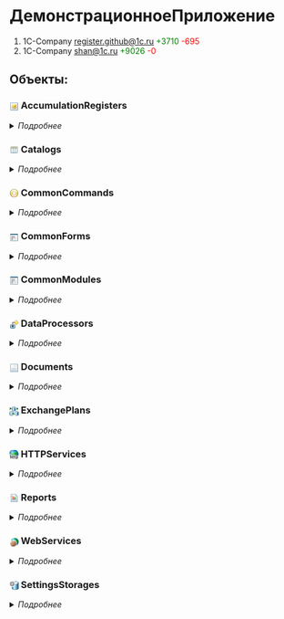 
# ДемонстрационноеПриложение

1. 1C-Company <register.github@1c.ru> <span style="color:rgb(0,128,0)">+3710</span> <span style="color:rgb(255,0,0)">-695</span>
2. 1C-Company <shan@1c.ru> <span style="color:rgb(0,128,0)">+9026</span> <span style="color:rgb(255,0,0)">-0</span>


## Объекты:


### <img title="AccumulationRegisters" align=center width=16 height=16 src="icons/AccumulationRegisters.png"> AccumulationRegisters

<details>
  <summary><i>Подробнее</i></summary>


#### <img title="AccumulationRegisters" align=center width=16 height=16 src="icons/AccumulationRegisters.png"> Взаиморасчеты

1. 1C-Company <register.github@1c.ru> <span style="color:rgb(0,128,0)">+22</span> <span style="color:rgb(255,0,0)">-22</span>
2. 1C-Company <shan@1c.ru> <span style="color:rgb(0,128,0)">+52</span> <span style="color:rgb(255,0,0)">-0</span>

##### Подсистемы

- Финансы

<details>
  <summary><i>Еще</i></summary>

##### Формы

ТекущиеВзаиморасчеты

1. 1C-Company <register.github@1c.ru> <span style="color:rgb(0,128,0)">+22</span> <span style="color:rgb(255,0,0)">-22</span>
2. 1C-Company <shan@1c.ru> <span style="color:rgb(0,128,0)">+39</span> <span style="color:rgb(255,0,0)">-0</span>

ФормаСписка

1. 1C-Company <shan@1c.ru> <span style="color:rgb(0,128,0)">+13</span> <span style="color:rgb(255,0,0)">-0</span>

</details>

</details>


### <img title="Catalogs" align=center width=16 height=16 src="icons/Catalogs.png"> Catalogs

<details>
  <summary><i>Подробнее</i></summary>


#### <img title="Catalogs" align=center width=16 height=16 src="icons/Catalogs.png"> Контрагенты

1. 1C-Company <register.github@1c.ru> <span style="color:rgb(0,128,0)">+391</span> <span style="color:rgb(255,0,0)">-14</span>
2. 1C-Company <shan@1c.ru> <span style="color:rgb(0,128,0)">+62</span> <span style="color:rgb(255,0,0)">-0</span>

##### Подсистемы

- Закупки
- Продажи
- Финансы

<details>
  <summary><i>Еще</i></summary>

##### Модуль объекта

1. 1C-Company <register.github@1c.ru> <span style="color:rgb(0,128,0)">+6</span> <span style="color:rgb(255,0,0)">-6</span>
2. 1C-Company <shan@1c.ru> <span style="color:rgb(0,128,0)">+41</span> <span style="color:rgb(255,0,0)">-0</span>

##### Модуль менеджера

1. 1C-Company <shan@1c.ru> <span style="color:rgb(0,128,0)">+0</span> <span style="color:rgb(255,0,0)">-0</span>

##### Формы

ФормаЭлемента

1. 1C-Company <register.github@1c.ru> <span style="color:rgb(0,128,0)">+385</span> <span style="color:rgb(255,0,0)">-8</span>
2. 1C-Company <shan@1c.ru> <span style="color:rgb(0,128,0)">+21</span> <span style="color:rgb(255,0,0)">-0</span>

</details>


#### <img title="Catalogs" align=center width=16 height=16 src="icons/Catalogs.png"> МобильныеУстройства

1. 1C-Company <register.github@1c.ru> <span style="color:rgb(0,128,0)">+31</span> <span style="color:rgb(255,0,0)">-0</span>

##### Подсистемы

- Предприятие

<details>
  <summary><i>Еще</i></summary>

##### Модуль менеджера

1. 1C-Company <register.github@1c.ru> <span style="color:rgb(0,128,0)">+31</span> <span style="color:rgb(255,0,0)">-0</span>

</details>


#### <img title="Catalogs" align=center width=16 height=16 src="icons/Catalogs.png"> НастройкиТорговогоОборудования

1. 1C-Company <register.github@1c.ru> <span style="color:rgb(0,128,0)">+4</span> <span style="color:rgb(255,0,0)">-4</span>
2. 1C-Company <shan@1c.ru> <span style="color:rgb(0,128,0)">+16</span> <span style="color:rgb(255,0,0)">-0</span>

##### Подсистемы

- Предприятие

<details>
  <summary><i>Еще</i></summary>

##### Формы

ФормаЭлемента

1. 1C-Company <register.github@1c.ru> <span style="color:rgb(0,128,0)">+4</span> <span style="color:rgb(255,0,0)">-4</span>
2. 1C-Company <shan@1c.ru> <span style="color:rgb(0,128,0)">+16</span> <span style="color:rgb(255,0,0)">-0</span>

</details>


#### <img title="Catalogs" align=center width=16 height=16 src="icons/Catalogs.png"> Товары

1. 1C-Company <register.github@1c.ru> <span style="color:rgb(0,128,0)">+8</span> <span style="color:rgb(255,0,0)">-7</span>
2. 1C-Company <shan@1c.ru> <span style="color:rgb(0,128,0)">+784</span> <span style="color:rgb(255,0,0)">-0</span>

##### Подсистемы

- Закупки
- Продажи
- ТоварныеЗапасы

<details>
  <summary><i>Еще</i></summary>

##### Модуль объекта

1. 1C-Company <shan@1c.ru> <span style="color:rgb(0,128,0)">+147</span> <span style="color:rgb(255,0,0)">-0</span>

##### Формы

ФормаСпискаСОстатками

1. 1C-Company <register.github@1c.ru> <span style="color:rgb(0,128,0)">+5</span> <span style="color:rgb(255,0,0)">-5</span>
2. 1C-Company <shan@1c.ru> <span style="color:rgb(0,128,0)">+29</span> <span style="color:rgb(255,0,0)">-0</span>

ФормаЭлемента

1. 1C-Company <register.github@1c.ru> <span style="color:rgb(0,128,0)">+3</span> <span style="color:rgb(255,0,0)">-2</span>
2. 1C-Company <shan@1c.ru> <span style="color:rgb(0,128,0)">+484</span> <span style="color:rgb(255,0,0)">-0</span>

</details>


#### <img title="Catalogs" align=center width=16 height=16 src="icons/Catalogs.png"> ХранимыеФайлы

1. 1C-Company <register.github@1c.ru> <span style="color:rgb(0,128,0)">+226</span> <span style="color:rgb(255,0,0)">-18</span>
2. 1C-Company <shan@1c.ru> <span style="color:rgb(0,128,0)">+1244</span> <span style="color:rgb(255,0,0)">-0</span>

##### Подсистемы

- Предприятие

<details>
  <summary><i>Еще</i></summary>

##### Модуль объекта

1. 1C-Company <shan@1c.ru> <span style="color:rgb(0,128,0)">+9</span> <span style="color:rgb(255,0,0)">-0</span>

##### Формы

СписокСертификатов

1. 1C-Company <register.github@1c.ru> <span style="color:rgb(0,128,0)">+49</span> <span style="color:rgb(255,0,0)">-0</span>
2. 1C-Company <shan@1c.ru> <span style="color:rgb(0,128,0)">+154</span> <span style="color:rgb(255,0,0)">-0</span>

ФормаСписка

1. 1C-Company <register.github@1c.ru> <span style="color:rgb(0,128,0)">+29</span> <span style="color:rgb(255,0,0)">-16</span>
2. 1C-Company <shan@1c.ru> <span style="color:rgb(0,128,0)">+216</span> <span style="color:rgb(255,0,0)">-0</span>

ФормаЭлемента

1. 1C-Company <register.github@1c.ru> <span style="color:rgb(0,128,0)">+148</span> <span style="color:rgb(255,0,0)">-2</span>
2. 1C-Company <shan@1c.ru> <span style="color:rgb(0,128,0)">+736</span> <span style="color:rgb(255,0,0)">-0</span>

ФормаЗагрузкиФайлов

1. 1C-Company <shan@1c.ru> <span style="color:rgb(0,128,0)">+116</span> <span style="color:rgb(255,0,0)">-0</span>

ФормаПароля

1. 1C-Company <shan@1c.ru> <span style="color:rgb(0,128,0)">+13</span> <span style="color:rgb(255,0,0)">-0</span>

</details>


#### <img title="Catalogs" align=center width=16 height=16 src="icons/Catalogs.png"> Встречи

1. 1C-Company <register.github@1c.ru> <span style="color:rgb(0,128,0)">+771</span> <span style="color:rgb(255,0,0)">-0</span>

##### Подсистемы

- Предприятие

<details>
  <summary><i>Еще</i></summary>

##### Модуль объекта

1. 1C-Company <register.github@1c.ru> <span style="color:rgb(0,128,0)">+44</span> <span style="color:rgb(255,0,0)">-0</span>

##### Модуль менеджера

1. 1C-Company <register.github@1c.ru> <span style="color:rgb(0,128,0)">+43</span> <span style="color:rgb(255,0,0)">-0</span>

##### Формы

Календарь

1. 1C-Company <register.github@1c.ru> <span style="color:rgb(0,128,0)">+595</span> <span style="color:rgb(255,0,0)">-0</span>

ФормаСписка

1. 1C-Company <register.github@1c.ru> <span style="color:rgb(0,128,0)">+14</span> <span style="color:rgb(255,0,0)">-0</span>

ФормаЭлемента

1. 1C-Company <register.github@1c.ru> <span style="color:rgb(0,128,0)">+62</span> <span style="color:rgb(255,0,0)">-0</span>

</details>


#### <img title="Catalogs" align=center width=16 height=16 src="icons/Catalogs.png"> ИсходящиеПисьма

1. 1C-Company <register.github@1c.ru> <span style="color:rgb(0,128,0)">+95</span> <span style="color:rgb(255,0,0)">-56</span>
2. 1C-Company <shan@1c.ru> <span style="color:rgb(0,128,0)">+271</span> <span style="color:rgb(255,0,0)">-0</span>

##### Подсистемы

- Предприятие

<details>
  <summary><i>Еще</i></summary>

##### Формы

ФормаЭлемента

1. 1C-Company <register.github@1c.ru> <span style="color:rgb(0,128,0)">+95</span> <span style="color:rgb(255,0,0)">-56</span>
2. 1C-Company <shan@1c.ru> <span style="color:rgb(0,128,0)">+265</span> <span style="color:rgb(255,0,0)">-0</span>

</details>


#### <img title="Catalogs" align=center width=16 height=16 src="icons/Catalogs.png"> ВходящиеПисьма

1. 1C-Company <shan@1c.ru> <span style="color:rgb(0,128,0)">+42</span> <span style="color:rgb(255,0,0)">-0</span>

##### Подсистемы

- Предприятие

<details>
  <summary><i>Еще</i></summary>

##### Формы

ФормаЭлемента

1. 1C-Company <shan@1c.ru> <span style="color:rgb(0,128,0)">+42</span> <span style="color:rgb(255,0,0)">-0</span>

</details>


#### <img title="Catalogs" align=center width=16 height=16 src="icons/Catalogs.png"> Организации

1. 1C-Company <shan@1c.ru> <span style="color:rgb(0,128,0)">+5</span> <span style="color:rgb(255,0,0)">-0</span>

##### Подсистемы

- Предприятие

<details>
  <summary><i>Еще</i></summary>

##### Формы

ФормаЭлемента

1. 1C-Company <shan@1c.ru> <span style="color:rgb(0,128,0)">+5</span> <span style="color:rgb(255,0,0)">-0</span>

</details>


#### <img title="Catalogs" align=center width=16 height=16 src="icons/Catalogs.png"> Пользователи

1. 1C-Company <shan@1c.ru> <span style="color:rgb(0,128,0)">+0</span> <span style="color:rgb(255,0,0)">-0</span>

##### Подсистемы

- Предприятие

<details>
  <summary><i>Еще</i></summary>

##### Модуль объекта

1. 1C-Company <shan@1c.ru> <span style="color:rgb(0,128,0)">+0</span> <span style="color:rgb(255,0,0)">-0</span>

</details>


#### <img title="Catalogs" align=center width=16 height=16 src="icons/Catalogs.png"> РасчетныеСчетаКонтрагентов

1. 1C-Company <shan@1c.ru> <span style="color:rgb(0,128,0)">+17</span> <span style="color:rgb(255,0,0)">-0</span>

##### Подсистемы

- Закупки
- Продажи
- Финансы

<details>
  <summary><i>Еще</i></summary>

##### Модуль объекта

1. 1C-Company <shan@1c.ru> <span style="color:rgb(0,128,0)">+17</span> <span style="color:rgb(255,0,0)">-0</span>

</details>


#### <img title="Catalogs" align=center width=16 height=16 src="icons/Catalogs.png"> Склады

1. 1C-Company <shan@1c.ru> <span style="color:rgb(0,128,0)">+45</span> <span style="color:rgb(255,0,0)">-0</span>

##### Подсистемы

- ТоварныеЗапасы

<details>
  <summary><i>Еще</i></summary>

##### Модуль менеджера

1. 1C-Company <shan@1c.ru> <span style="color:rgb(0,128,0)">+45</span> <span style="color:rgb(255,0,0)">-0</span>

</details>


#### <img title="Catalogs" align=center width=16 height=16 src="icons/Catalogs.png"> ХранилищеВариантовОтчетов

1. 1C-Company <shan@1c.ru> <span style="color:rgb(0,128,0)">+33</span> <span style="color:rgb(255,0,0)">-0</span>

##### Подсистемы

- Предприятие

<details>
  <summary><i>Еще</i></summary>

</details>

</details>


### <img title="CommonCommands" align=center width=16 height=16 src="icons/CommonCommands.png"> CommonCommands

<details>
  <summary><i>Подробнее</i></summary>


#### <img title="CommonCommands" align=center width=16 height=16 src="icons/CommonCommands.png"> УстановитьСканерШтрихкодов

1. 1C-Company <register.github@1c.ru> <span style="color:rgb(0,128,0)">+1</span> <span style="color:rgb(255,0,0)">-1</span>
2. 1C-Company <shan@1c.ru> <span style="color:rgb(0,128,0)">+12</span> <span style="color:rgb(255,0,0)">-0</span>

##### Подсистемы

- Закупки


#### <img title="CommonCommands" align=center width=16 height=16 src="icons/CommonCommands.png"> НастроитьСканерШтрихКодов

1. 1C-Company <shan@1c.ru> <span style="color:rgb(0,128,0)">+81</span> <span style="color:rgb(255,0,0)">-0</span>

##### Подсистемы

- Закупки


#### <img title="CommonCommands" align=center width=16 height=16 src="icons/CommonCommands.png"> ОбщиеНастройки

1. 1C-Company <shan@1c.ru> <span style="color:rgb(0,128,0)">+6</span> <span style="color:rgb(255,0,0)">-0</span>

##### Подсистемы

- Предприятие


#### <img title="CommonCommands" align=center width=16 height=16 src="icons/CommonCommands.png"> УстановитьВидимостьОбъектовЧерезODataAPI

1. 1C-Company <shan@1c.ru> <span style="color:rgb(0,128,0)">+45</span> <span style="color:rgb(255,0,0)">-0</span>

##### Подсистемы

- Предприятие


#### <img title="CommonCommands" align=center width=16 height=16 src="icons/CommonCommands.png"> УстановитьРасширениеРаботыСКриптографией

1. 1C-Company <shan@1c.ru> <span style="color:rgb(0,128,0)">+10</span> <span style="color:rgb(255,0,0)">-0</span>

##### Подсистемы

- Предприятие


#### <img title="CommonCommands" align=center width=16 height=16 src="icons/CommonCommands.png"> УстановитьРасширениеРаботыСФайлами

1. 1C-Company <shan@1c.ru> <span style="color:rgb(0,128,0)">+9</span> <span style="color:rgb(255,0,0)">-0</span>

##### Подсистемы

- Предприятие

</details>


### <img title="CommonForms" align=center width=16 height=16 src="icons/CommonForms.png"> CommonForms

<details>
  <summary><i>Подробнее</i></summary>


#### <img title="CommonForms" align=center width=16 height=16 src="icons/CommonForms.png"> Звонок

1. 1C-Company <register.github@1c.ru> <span style="color:rgb(0,128,0)">+16</span> <span style="color:rgb(255,0,0)">-0</span>


#### <img title="CommonForms" align=center width=16 height=16 src="icons/CommonForms.png"> НастройкиМобильногоУстройства

1. 1C-Company <register.github@1c.ru> <span style="color:rgb(0,128,0)">+144</span> <span style="color:rgb(255,0,0)">-0</span>

##### Подсистемы

- Предприятие


#### <img title="CommonForms" align=center width=16 height=16 src="icons/CommonForms.png"> ФормаПодбораМобильная

1. 1C-Company <register.github@1c.ru> <span style="color:rgb(0,128,0)">+121</span> <span style="color:rgb(255,0,0)">-0</span>


#### <img title="CommonForms" align=center width=16 height=16 src="icons/CommonForms.png"> НастройкаПомощникаНеотработанныхЗаказов

1. 1C-Company <register.github@1c.ru> <span style="color:rgb(0,128,0)">+69</span> <span style="color:rgb(255,0,0)">-0</span>


#### <img title="CommonForms" align=center width=16 height=16 src="icons/CommonForms.png"> НастройкаPushУведомлений

1. 1C-Company <register.github@1c.ru> <span style="color:rgb(0,128,0)">+0</span> <span style="color:rgb(255,0,0)">-8</span>
2. 1C-Company <shan@1c.ru> <span style="color:rgb(0,128,0)">+68</span> <span style="color:rgb(255,0,0)">-0</span>

##### Подсистемы

- Предприятие


#### <img title="CommonForms" align=center width=16 height=16 src="icons/CommonForms.png"> ОбщиеНастройки

1. 1C-Company <shan@1c.ru> <span style="color:rgb(0,128,0)">+5</span> <span style="color:rgb(255,0,0)">-0</span>


#### <img title="CommonForms" align=center width=16 height=16 src="icons/CommonForms.png"> ФормаПодбора

1. 1C-Company <shan@1c.ru> <span style="color:rgb(0,128,0)">+97</span> <span style="color:rgb(255,0,0)">-0</span>

</details>


### <img title="CommonModules" align=center width=16 height=16 src="icons/CommonModules.png"> CommonModules

<details>
  <summary><i>Подробнее</i></summary>


#### <img title="CommonModules" align=center width=16 height=16 src="icons/CommonModules.png"> ГеопозиционированиеКлиент

1. 1C-Company <register.github@1c.ru> <span style="color:rgb(0,128,0)">+115</span> <span style="color:rgb(255,0,0)">-0</span>


#### <img title="CommonModules" align=center width=16 height=16 src="icons/CommonModules.png"> ГеопозиционированиеСервер

1. 1C-Company <register.github@1c.ru> <span style="color:rgb(0,128,0)">+66</span> <span style="color:rgb(255,0,0)">-0</span>


#### <img title="CommonModules" align=center width=16 height=16 src="icons/CommonModules.png"> РаботаСДоставляемымиУведомлениям

1. 1C-Company <register.github@1c.ru> <span style="color:rgb(0,128,0)">+49</span> <span style="color:rgb(255,0,0)">-125</span>
2. 1C-Company <shan@1c.ru> <span style="color:rgb(0,128,0)">+76</span> <span style="color:rgb(255,0,0)">-0</span>


#### <img title="CommonModules" align=center width=16 height=16 src="icons/CommonModules.png"> РаботаСПанельюЗадач

1. 1C-Company <register.github@1c.ru> <span style="color:rgb(0,128,0)">+53</span> <span style="color:rgb(255,0,0)">-2</span>


#### <img title="CommonModules" align=center width=16 height=16 src="icons/CommonModules.png"> УведомленияКлиент

1. 1C-Company <register.github@1c.ru> <span style="color:rgb(0,128,0)">+60</span> <span style="color:rgb(255,0,0)">-0</span>


#### <img title="CommonModules" align=center width=16 height=16 src="icons/CommonModules.png"> УведомленияСервер

1. 1C-Company <register.github@1c.ru> <span style="color:rgb(0,128,0)">+153</span> <span style="color:rgb(255,0,0)">-0</span>


#### <img title="CommonModules" align=center width=16 height=16 src="icons/CommonModules.png"> ОбменМобильныеПереопределяемый

1. 1C-Company <register.github@1c.ru> <span style="color:rgb(0,128,0)">+38</span> <span style="color:rgb(255,0,0)">-18</span>
2. 1C-Company <shan@1c.ru> <span style="color:rgb(0,128,0)">+238</span> <span style="color:rgb(255,0,0)">-0</span>


#### <img title="CommonModules" align=center width=16 height=16 src="icons/CommonModules.png"> Пользователи

1. 1C-Company <register.github@1c.ru> <span style="color:rgb(0,128,0)">+43</span> <span style="color:rgb(255,0,0)">-37</span>
2. 1C-Company <shan@1c.ru> <span style="color:rgb(0,128,0)">+64</span> <span style="color:rgb(255,0,0)">-0</span>


#### <img title="CommonModules" align=center width=16 height=16 src="icons/CommonModules.png"> Помощник

1. 1C-Company <register.github@1c.ru> <span style="color:rgb(0,128,0)">+244</span> <span style="color:rgb(255,0,0)">-0</span>


#### <img title="CommonModules" align=center width=16 height=16 src="icons/CommonModules.png"> ПомощникКлиент

1. 1C-Company <register.github@1c.ru> <span style="color:rgb(0,128,0)">+24</span> <span style="color:rgb(255,0,0)">-0</span>


#### <img title="CommonModules" align=center width=16 height=16 src="icons/CommonModules.png"> РаботаСИсториейДанных

1. 1C-Company <register.github@1c.ru> <span style="color:rgb(0,128,0)">+4</span> <span style="color:rgb(255,0,0)">-0</span>


#### <img title="CommonModules" align=center width=16 height=16 src="icons/CommonModules.png"> РаботаСХранилищемОбщихНастроек

1. 1C-Company <register.github@1c.ru> <span style="color:rgb(0,128,0)">+30</span> <span style="color:rgb(255,0,0)">-0</span>
2. 1C-Company <shan@1c.ru> <span style="color:rgb(0,128,0)">+56</span> <span style="color:rgb(255,0,0)">-0</span>


#### <img title="CommonModules" align=center width=16 height=16 src="icons/CommonModules.png"> РаботаСПочтой

1. 1C-Company <register.github@1c.ru> <span style="color:rgb(0,128,0)">+35</span> <span style="color:rgb(255,0,0)">-12</span>
2. 1C-Company <shan@1c.ru> <span style="color:rgb(0,128,0)">+346</span> <span style="color:rgb(255,0,0)">-0</span>


#### <img title="CommonModules" align=center width=16 height=16 src="icons/CommonModules.png"> РаботаСПочтойВызовСервера

1. 1C-Company <register.github@1c.ru> <span style="color:rgb(0,128,0)">+12</span> <span style="color:rgb(255,0,0)">-0</span>


#### <img title="CommonModules" align=center width=16 height=16 src="icons/CommonModules.png"> РаботаСТорговымОборудованием

1. 1C-Company <register.github@1c.ru> <span style="color:rgb(0,128,0)">+3</span> <span style="color:rgb(255,0,0)">-0</span>
2. 1C-Company <shan@1c.ru> <span style="color:rgb(0,128,0)">+177</span> <span style="color:rgb(255,0,0)">-0</span>


#### <img title="CommonModules" align=center width=16 height=16 src="icons/CommonModules.png"> РегламентныеЗаданияАгрегатов

1. 1C-Company <register.github@1c.ru> <span style="color:rgb(0,128,0)">+6</span> <span style="color:rgb(255,0,0)">-4</span>
2. 1C-Company <shan@1c.ru> <span style="color:rgb(0,128,0)">+23</span> <span style="color:rgb(255,0,0)">-0</span>


#### <img title="CommonModules" align=center width=16 height=16 src="icons/CommonModules.png"> СервисныеМеханизмы

1. 1C-Company <register.github@1c.ru> <span style="color:rgb(0,128,0)">+7</span> <span style="color:rgb(255,0,0)">-1</span>
2. 1C-Company <shan@1c.ru> <span style="color:rgb(0,128,0)">+11</span> <span style="color:rgb(255,0,0)">-0</span>


#### <img title="CommonModules" align=center width=16 height=16 src="icons/CommonModules.png"> ОбменМобильныеОбщее

1. 1C-Company <shan@1c.ru> <span style="color:rgb(0,128,0)">+109</span> <span style="color:rgb(255,0,0)">-0</span>


#### <img title="CommonModules" align=center width=16 height=16 src="icons/CommonModules.png"> РаботаСПолнотекстовымПоиском

1. 1C-Company <shan@1c.ru> <span style="color:rgb(0,128,0)">+18</span> <span style="color:rgb(255,0,0)">-0</span>

</details>


### <img title="DataProcessors" align=center width=16 height=16 src="icons/DataProcessors.png"> DataProcessors

<details>
  <summary><i>Подробнее</i></summary>


#### <img title="DataProcessors" align=center width=16 height=16 src="icons/DataProcessors.png"> НастройкиПользователя

1. 1C-Company <register.github@1c.ru> <span style="color:rgb(0,128,0)">+2</span> <span style="color:rgb(255,0,0)">-2</span>
2. 1C-Company <shan@1c.ru> <span style="color:rgb(0,128,0)">+65</span> <span style="color:rgb(255,0,0)">-0</span>

##### Подсистемы

- Предприятие

<details>
  <summary><i>Еще</i></summary>

##### Формы

Форма

1. 1C-Company <register.github@1c.ru> <span style="color:rgb(0,128,0)">+2</span> <span style="color:rgb(255,0,0)">-2</span>
2. 1C-Company <shan@1c.ru> <span style="color:rgb(0,128,0)">+65</span> <span style="color:rgb(255,0,0)">-0</span>

</details>


#### <img title="DataProcessors" align=center width=16 height=16 src="icons/DataProcessors.png"> Путеводитель

1. 1C-Company <register.github@1c.ru> <span style="color:rgb(0,128,0)">+43</span> <span style="color:rgb(255,0,0)">-4</span>
2. 1C-Company <shan@1c.ru> <span style="color:rgb(0,128,0)">+191</span> <span style="color:rgb(255,0,0)">-0</span>

<details>
  <summary><i>Еще</i></summary>

##### Формы

ФормаПутеводителя

1. 1C-Company <register.github@1c.ru> <span style="color:rgb(0,128,0)">+43</span> <span style="color:rgb(255,0,0)">-4</span>
2. 1C-Company <shan@1c.ru> <span style="color:rgb(0,128,0)">+185</span> <span style="color:rgb(255,0,0)">-0</span>

</details>


#### <img title="DataProcessors" align=center width=16 height=16 src="icons/DataProcessors.png"> ЭлектроннаяПочта

1. 1C-Company <register.github@1c.ru> <span style="color:rgb(0,128,0)">+17</span> <span style="color:rgb(255,0,0)">-19</span>
2. 1C-Company <shan@1c.ru> <span style="color:rgb(0,128,0)">+195</span> <span style="color:rgb(255,0,0)">-0</span>

##### Подсистемы

- Предприятие

<details>
  <summary><i>Еще</i></summary>

##### Формы

Форма

1. 1C-Company <register.github@1c.ru> <span style="color:rgb(0,128,0)">+17</span> <span style="color:rgb(255,0,0)">-19</span>
2. 1C-Company <shan@1c.ru> <span style="color:rgb(0,128,0)">+195</span> <span style="color:rgb(255,0,0)">-0</span>

</details>


#### <img title="DataProcessors" align=center width=16 height=16 src="icons/DataProcessors.png"> УправлениеСистемойВзаимодействия

1. 1C-Company <register.github@1c.ru> <span style="color:rgb(0,128,0)">+173</span> <span style="color:rgb(255,0,0)">-0</span>

##### Подсистемы

- Предприятие

<details>
  <summary><i>Еще</i></summary>

##### Формы

Форма

1. 1C-Company <register.github@1c.ru> <span style="color:rgb(0,128,0)">+173</span> <span style="color:rgb(255,0,0)">-0</span>

</details>


#### <img title="DataProcessors" align=center width=16 height=16 src="icons/DataProcessors.png"> ЖурналРегистрации

1. 1C-Company <register.github@1c.ru> <span style="color:rgb(0,128,0)">+1</span> <span style="color:rgb(255,0,0)">-1</span>
2. 1C-Company <shan@1c.ru> <span style="color:rgb(0,128,0)">+917</span> <span style="color:rgb(255,0,0)">-0</span>

##### Подсистемы

- Предприятие

<details>
  <summary><i>Еще</i></summary>

##### Модуль объекта

1. 1C-Company <shan@1c.ru> <span style="color:rgb(0,128,0)">+43</span> <span style="color:rgb(255,0,0)">-0</span>

##### Формы

ОтборЖурналаРегистрации

1. 1C-Company <register.github@1c.ru> <span style="color:rgb(0,128,0)">+1</span> <span style="color:rgb(255,0,0)">-1</span>
2. 1C-Company <shan@1c.ru> <span style="color:rgb(0,128,0)">+311</span> <span style="color:rgb(255,0,0)">-0</span>

ЖурналРегистрации

1. 1C-Company <shan@1c.ru> <span style="color:rgb(0,128,0)">+292</span> <span style="color:rgb(255,0,0)">-0</span>

РедакторСоставаСвойства

1. 1C-Company <shan@1c.ru> <span style="color:rgb(0,128,0)">+271</span> <span style="color:rgb(255,0,0)">-0</span>

</details>


#### <img title="DataProcessors" align=center width=16 height=16 src="icons/DataProcessors.png"> АдминистративныйСервис

1. 1C-Company <shan@1c.ru> <span style="color:rgb(0,128,0)">+13</span> <span style="color:rgb(255,0,0)">-0</span>

##### Подсистемы

- Предприятие

<details>
  <summary><i>Еще</i></summary>

##### Формы

Форма

1. 1C-Company <shan@1c.ru> <span style="color:rgb(0,128,0)">+8</span> <span style="color:rgb(255,0,0)">-0</span>

</details>


#### <img title="DataProcessors" align=center width=16 height=16 src="icons/DataProcessors.png"> ПроведениеДокументов

1. 1C-Company <shan@1c.ru> <span style="color:rgb(0,128,0)">+151</span> <span style="color:rgb(255,0,0)">-0</span>

##### Подсистемы

- Предприятие

<details>
  <summary><i>Еще</i></summary>

##### Модуль объекта

1. 1C-Company <shan@1c.ru> <span style="color:rgb(0,128,0)">+41</span> <span style="color:rgb(255,0,0)">-0</span>

##### Формы

Форма

1. 1C-Company <shan@1c.ru> <span style="color:rgb(0,128,0)">+110</span> <span style="color:rgb(255,0,0)">-0</span>

</details>


#### <img title="DataProcessors" align=center width=16 height=16 src="icons/DataProcessors.png"> СписокАктивныхПользователей

1. 1C-Company <shan@1c.ru> <span style="color:rgb(0,128,0)">+106</span> <span style="color:rgb(255,0,0)">-0</span>

##### Подсистемы

- Предприятие

<details>
  <summary><i>Еще</i></summary>

##### Формы

ФормаСпискаАктивныхПользователей

1. 1C-Company <shan@1c.ru> <span style="color:rgb(0,128,0)">+106</span> <span style="color:rgb(255,0,0)">-0</span>

</details>


#### <img title="DataProcessors" align=center width=16 height=16 src="icons/DataProcessors.png"> УдалениеПомеченныхОбъектов

1. 1C-Company <shan@1c.ru> <span style="color:rgb(0,128,0)">+284</span> <span style="color:rgb(255,0,0)">-0</span>

##### Подсистемы

- Предприятие

<details>
  <summary><i>Еще</i></summary>

##### Формы

ОсновнаяФорма

1. 1C-Company <shan@1c.ru> <span style="color:rgb(0,128,0)">+284</span> <span style="color:rgb(255,0,0)">-0</span>

</details>


#### <img title="DataProcessors" align=center width=16 height=16 src="icons/DataProcessors.png"> УправлениеАгрегатамиПродаж

1. 1C-Company <shan@1c.ru> <span style="color:rgb(0,128,0)">+232</span> <span style="color:rgb(255,0,0)">-0</span>

##### Подсистемы

- Предприятие

<details>
  <summary><i>Еще</i></summary>

##### Формы

Форма

1. 1C-Company <shan@1c.ru> <span style="color:rgb(0,128,0)">+232</span> <span style="color:rgb(255,0,0)">-0</span>

</details>


#### <img title="DataProcessors" align=center width=16 height=16 src="icons/DataProcessors.png"> УправлениеНастройкамиФорм

1. 1C-Company <shan@1c.ru> <span style="color:rgb(0,128,0)">+415</span> <span style="color:rgb(255,0,0)">-0</span>

##### Подсистемы

- Предприятие

<details>
  <summary><i>Еще</i></summary>

##### Модуль объекта

1. 1C-Company <shan@1c.ru> <span style="color:rgb(0,128,0)">+153</span> <span style="color:rgb(255,0,0)">-0</span>

##### Формы

Форма

1. 1C-Company <shan@1c.ru> <span style="color:rgb(0,128,0)">+262</span> <span style="color:rgb(255,0,0)">-0</span>

</details>


#### <img title="DataProcessors" align=center width=16 height=16 src="icons/DataProcessors.png"> УправлениеПолнотекстовымПоиском

1. 1C-Company <shan@1c.ru> <span style="color:rgb(0,128,0)">+88</span> <span style="color:rgb(255,0,0)">-0</span>

##### Подсистемы

- Предприятие

<details>
  <summary><i>Еще</i></summary>

##### Формы

Форма

1. 1C-Company <shan@1c.ru> <span style="color:rgb(0,128,0)">+88</span> <span style="color:rgb(255,0,0)">-0</span>

</details>

</details>


### <img title="Documents" align=center width=16 height=16 src="icons/Documents.png"> Documents

<details>
  <summary><i>Подробнее</i></summary>


#### <img title="Documents" align=center width=16 height=16 src="icons/Documents.png"> Заказ

1. 1C-Company <register.github@1c.ru> <span style="color:rgb(0,128,0)">+162</span> <span style="color:rgb(255,0,0)">-70</span>
2. 1C-Company <shan@1c.ru> <span style="color:rgb(0,128,0)">+323</span> <span style="color:rgb(255,0,0)">-0</span>

##### Подсистемы

- Продажи

<details>
  <summary><i>Еще</i></summary>

##### Модуль объекта

1. 1C-Company <register.github@1c.ru> <span style="color:rgb(0,128,0)">+1</span> <span style="color:rgb(255,0,0)">-1</span>
2. 1C-Company <shan@1c.ru> <span style="color:rgb(0,128,0)">+44</span> <span style="color:rgb(255,0,0)">-0</span>

##### Формы

ФормаДокумента

1. 1C-Company <register.github@1c.ru> <span style="color:rgb(0,128,0)">+161</span> <span style="color:rgb(255,0,0)">-69</span>
2. 1C-Company <shan@1c.ru> <span style="color:rgb(0,128,0)">+279</span> <span style="color:rgb(255,0,0)">-0</span>

</details>


#### <img title="Documents" align=center width=16 height=16 src="icons/Documents.png"> ОперацияПоУчетуТоваров

1. 1C-Company <register.github@1c.ru> <span style="color:rgb(0,128,0)">+23</span> <span style="color:rgb(255,0,0)">-23</span>
2. 1C-Company <shan@1c.ru> <span style="color:rgb(0,128,0)">+90</span> <span style="color:rgb(255,0,0)">-0</span>

##### Подсистемы

- ТоварныеЗапасы

<details>
  <summary><i>Еще</i></summary>

##### Модуль объекта

1. 1C-Company <register.github@1c.ru> <span style="color:rgb(0,128,0)">+19</span> <span style="color:rgb(255,0,0)">-19</span>
2. 1C-Company <shan@1c.ru> <span style="color:rgb(0,128,0)">+26</span> <span style="color:rgb(255,0,0)">-0</span>

##### Формы

ФормаДокумента

1. 1C-Company <register.github@1c.ru> <span style="color:rgb(0,128,0)">+4</span> <span style="color:rgb(255,0,0)">-4</span>
2. 1C-Company <shan@1c.ru> <span style="color:rgb(0,128,0)">+64</span> <span style="color:rgb(255,0,0)">-0</span>

</details>


#### <img title="Documents" align=center width=16 height=16 src="icons/Documents.png"> Оплата

1. 1C-Company <register.github@1c.ru> <span style="color:rgb(0,128,0)">+7</span> <span style="color:rgb(255,0,0)">-7</span>
2. 1C-Company <shan@1c.ru> <span style="color:rgb(0,128,0)">+89</span> <span style="color:rgb(255,0,0)">-0</span>

##### Подсистемы

- Финансы

<details>
  <summary><i>Еще</i></summary>

##### Модуль объекта

1. 1C-Company <register.github@1c.ru> <span style="color:rgb(0,128,0)">+7</span> <span style="color:rgb(255,0,0)">-7</span>
2. 1C-Company <shan@1c.ru> <span style="color:rgb(0,128,0)">+49</span> <span style="color:rgb(255,0,0)">-0</span>

##### Формы

ФормаДокумента

1. 1C-Company <shan@1c.ru> <span style="color:rgb(0,128,0)">+40</span> <span style="color:rgb(255,0,0)">-0</span>

</details>


#### <img title="Documents" align=center width=16 height=16 src="icons/Documents.png"> ПоступлениеДенег

1. 1C-Company <register.github@1c.ru> <span style="color:rgb(0,128,0)">+7</span> <span style="color:rgb(255,0,0)">-7</span>
2. 1C-Company <shan@1c.ru> <span style="color:rgb(0,128,0)">+85</span> <span style="color:rgb(255,0,0)">-0</span>

##### Подсистемы

- Финансы

<details>
  <summary><i>Еще</i></summary>

##### Модуль объекта

1. 1C-Company <register.github@1c.ru> <span style="color:rgb(0,128,0)">+7</span> <span style="color:rgb(255,0,0)">-7</span>
2. 1C-Company <shan@1c.ru> <span style="color:rgb(0,128,0)">+48</span> <span style="color:rgb(255,0,0)">-0</span>

##### Формы

ФормаДокумента

1. 1C-Company <shan@1c.ru> <span style="color:rgb(0,128,0)">+37</span> <span style="color:rgb(255,0,0)">-0</span>

</details>


#### <img title="Documents" align=center width=16 height=16 src="icons/Documents.png"> ПриходТовара

1. 1C-Company <register.github@1c.ru> <span style="color:rgb(0,128,0)">+58</span> <span style="color:rgb(255,0,0)">-58</span>
2. 1C-Company <shan@1c.ru> <span style="color:rgb(0,128,0)">+242</span> <span style="color:rgb(255,0,0)">-0</span>

##### Подсистемы

- Закупки

<details>
  <summary><i>Еще</i></summary>

##### Модуль объекта

1. 1C-Company <register.github@1c.ru> <span style="color:rgb(0,128,0)">+8</span> <span style="color:rgb(255,0,0)">-8</span>
2. 1C-Company <shan@1c.ru> <span style="color:rgb(0,128,0)">+76</span> <span style="color:rgb(255,0,0)">-0</span>

##### Модуль менеджера

1. 1C-Company <shan@1c.ru> <span style="color:rgb(0,128,0)">+0</span> <span style="color:rgb(255,0,0)">-0</span>

##### Формы

ФормаДокумента

1. 1C-Company <register.github@1c.ru> <span style="color:rgb(0,128,0)">+50</span> <span style="color:rgb(255,0,0)">-50</span>
2. 1C-Company <shan@1c.ru> <span style="color:rgb(0,128,0)">+166</span> <span style="color:rgb(255,0,0)">-0</span>

</details>


#### <img title="Documents" align=center width=16 height=16 src="icons/Documents.png"> РасходТовара

1. 1C-Company <register.github@1c.ru> <span style="color:rgb(0,128,0)">+129</span> <span style="color:rgb(255,0,0)">-114</span>
2. 1C-Company <shan@1c.ru> <span style="color:rgb(0,128,0)">+688</span> <span style="color:rgb(255,0,0)">-0</span>

##### Подсистемы

- Продажи

<details>
  <summary><i>Еще</i></summary>

##### Модуль объекта

1. 1C-Company <register.github@1c.ru> <span style="color:rgb(0,128,0)">+57</span> <span style="color:rgb(255,0,0)">-47</span>
2. 1C-Company <shan@1c.ru> <span style="color:rgb(0,128,0)">+310</span> <span style="color:rgb(255,0,0)">-0</span>

##### Формы

ФормаДокумента

1. 1C-Company <register.github@1c.ru> <span style="color:rgb(0,128,0)">+72</span> <span style="color:rgb(255,0,0)">-67</span>
2. 1C-Company <shan@1c.ru> <span style="color:rgb(0,128,0)">+295</span> <span style="color:rgb(255,0,0)">-0</span>

ОформлениеДоставки

1. 1C-Company <shan@1c.ru> <span style="color:rgb(0,128,0)">+43</span> <span style="color:rgb(255,0,0)">-0</span>

</details>

</details>


### <img title="ExchangePlans" align=center width=16 height=16 src="icons/ExchangePlans.png"> ExchangePlans

<details>
  <summary><i>Подробнее</i></summary>


#### <img title="ExchangePlans" align=center width=16 height=16 src="icons/ExchangePlans.png"> Мобильные

1. 1C-Company <register.github@1c.ru> <span style="color:rgb(0,128,0)">+13</span> <span style="color:rgb(255,0,0)">-13</span>

##### Подсистемы

- Предприятие

</details>


### <img title="HTTPServices" align=center width=16 height=16 src="icons/HTTPServices.png"> HTTPServices

<details>
  <summary><i>Подробнее</i></summary>


#### <img title="HTTPServices" align=center width=16 height=16 src="icons/HTTPServices.png"> ОписанияТоваров

1. 1C-Company <register.github@1c.ru> <span style="color:rgb(0,128,0)">+2</span> <span style="color:rgb(255,0,0)">-2</span>
2. 1C-Company <shan@1c.ru> <span style="color:rgb(0,128,0)">+67</span> <span style="color:rgb(255,0,0)">-0</span>


#### <img title="HTTPServices" align=center width=16 height=16 src="icons/HTTPServices.png"> Товары

1. 1C-Company <register.github@1c.ru> <span style="color:rgb(0,128,0)">+2</span> <span style="color:rgb(255,0,0)">-2</span>
2. 1C-Company <shan@1c.ru> <span style="color:rgb(0,128,0)">+216</span> <span style="color:rgb(255,0,0)">-0</span>

</details>


### <img title="Reports" align=center width=16 height=16 src="icons/Reports.png"> Reports

<details>
  <summary><i>Подробнее</i></summary>


#### <img title="Reports" align=center width=16 height=16 src="icons/Reports.png"> ОстаткиТоваровНаСкладах

1. 1C-Company <register.github@1c.ru> <span style="color:rgb(0,128,0)">+1</span> <span style="color:rgb(255,0,0)">-1</span>
2. 1C-Company <shan@1c.ru> <span style="color:rgb(0,128,0)">+8</span> <span style="color:rgb(255,0,0)">-0</span>

##### Подсистемы

- Закупки
- Продажи
- ТоварныеЗапасы

<details>
  <summary><i>Еще</i></summary>

</details>

</details>


### <img title="WebServices" align=center width=16 height=16 src="icons/WebServices.png"> WebServices

<details>
  <summary><i>Подробнее</i></summary>


#### <img title="WebServices" align=center width=16 height=16 src="icons/WebServices.png"> MAExchange

1. 1C-Company <register.github@1c.ru> <span style="color:rgb(0,128,0)">+179</span> <span style="color:rgb(255,0,0)">-12</span>

</details>


### <img title="SettingsStorages" align=center width=16 height=16 src="icons/SettingsStorages.png"> SettingsStorages

<details>
  <summary><i>Подробнее</i></summary>


#### <img title="SettingsStorages" align=center width=16 height=16 src="icons/SettingsStorages.png"> ХранилищеВариантовОтчетов

1. 1C-Company <shan@1c.ru> <span style="color:rgb(0,128,0)">+512</span> <span style="color:rgb(255,0,0)">-0</span>

</details>

